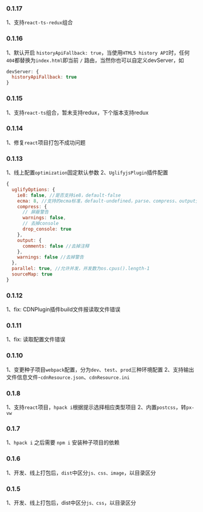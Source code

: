 ### 0.1.17

1、支持`react-ts-redux`组合

### 0.1.16

1、默认开启 `historyApiFallback: true`，当使用`HTML5 history API`时，任何`404`都替换为`index.html`即当前 `/` 路由，当然你也可以自定义devServer，如

```js
devServer: {
  historyApiFallback: true
}
```

### 0.1.15

1、支持`react-ts`组合，暂未支持redux，下个版本支持redux

### 0.1.14

1、修复`react`项目打包不成功问题

### 0.1.13

1、线上配置`optimization`固定默认参数
2、`UglifyjsPlugin`插件配置

  ```js
  {
    uglifyOptions: {
      ie8: false, //是否支持ie8，default-false
      ecma: 8, //支持的ecma标准，default-undefined，parse、compress、output生效
      compress: {
        // 屏蔽警告
        warnings: false,
        // 去掉console
        drop_console: true
      },
      output: {
        comments: false //去掉注释
      },
      warnings: false //去掉警告
    },
    parallel: true, //允许并发，并发数为os.cpus().length-1
    sourceMap: true
  }
  ```

### 0.1.12

1、fix: CDNPlugin插件build文件报读取文件错误

### 0.1.11

1、fix: 读取配置文件错误

### 0.1.10

1、变更种子项目`webpack`配置，分为`dev`、`test`、`prod`三种环境配置
2、支持输出文件信息文件-`cdnResource.json`、`cdnResource.ini`

### 0.1.8

1、支持`react`项目，`hpack i`根据提示选择相应类型项目
2、内置`postcss`，转`px-vw`

### 0.1.7

1、`hpack i` 之后需要 `npm i` 安装种子项目的依赖

### 0.1.6

1、开发、线上打包后，`dist`中区分`js、css、image`，以目录区分

### 0.1.5

1、开发、线上打包后，dist中区分`js、css`，以目录区分